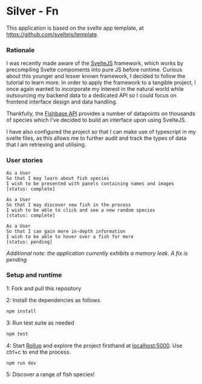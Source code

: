 # Silver - Fn

This application is based on the svelte app template, at https://github.com/sveltejs/template.

### Rationale

I was recently made aware of the [SvelteJS](https://svelte.dev/) framework, which works
by precompiling Svelte compoments into pure JS before runtime.
Curious about this younger and lesser known framework, I decided to follow the
tutorial to learn more. In order to apply the framework to a tangible project,
I once again wanted to incorporate my interest in the natural world while
outsourcing my backend data to a dedicated API so I could focus on frontend
interface design and data handling.

Thankfully, the [Fishbase API](https://fishbase.ropensci.org/) provides a number
of datapoints on thousands of species which I've decided to build an interface
upon using SvelteJS.

I have also configured the project so that I can make use of typescript in my
svelte files, as this allows me to further audit and track the types of data
that I am retrieving and utilising.

### User stories

```
As a User
So that I may learn about fish species
I wish to be presented with panels containing names and images
[status: complete]

As a User
So that I may discover new fish in the process
I wish to be able to click and see a new random species
[status: complete]

As a User
So that I can gain more in-depth information
I wish to be able to hover over a fish for more
[status: pending]
```

*Additional note: the application currently exhibits a memory leak.
A fix is pending*

### Setup and runtime

1: Fork and pull this repository

2: Install the dependencies as follows
```bash
npm install
```

3: Run test suite as needed

```bash
npm test
```
4: Start [Rollup](https://rollupjs.org) and explore the project firsthand at
[localhost:5000](http://localhost:5000). Use ctrl+c to end the process.

```bash
npm run dev
```

5: Discover a range of fish species!
